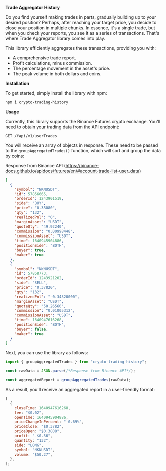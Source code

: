 **Trade Aggregator History**

Do you find yourself making trades in parts, gradually building up to your desired position? Perhaps, after reaching your target price, you decide to close your position in multiple chunks. In essence, it's a single trade, but when you check your reports, you see it as a series of transactions. That's where Trade Aggregator library comes into play.

This library efficiently aggregates these transactions, providing you with:

- A comprehensive trade report.
- Profit calculations, minus commission.
- The percentage movement in the asset's price.
- The peak volume in both dollars and coins.

**Installation**

To get started, simply install the library with npm:

```bash
npm i crypto-trading-history
```

**Usage**

Currently, this library supports the Binance Futures crypto exchange. You'll need to obtain your trading data from the API endpoint:

```
GET /fapi/v1/userTrades
```

You will receive an array of objects in response. These need to be passed to the `groupAggregatedTrades()` function, which will sort and group the data by coins:

Response from Binance API (https://binance-docs.github.io/apidocs/futures/en/#account-trade-list-user_data)

```json
[
  {
    "symbol": "NKNUSDT",
    "id": 57856665,
    "orderId": 1243901519,
    "side": "BUY",
    "price": "0.38080",
    "qty": "132",
    "realizedPnl": "0",
    "marginAsset": "USDT",
    "quoteQty": "49.92240",
    "commission": "0.00998448",
    "commissionAsset": "USDT",
    "time": 1640945904886,
    "positionSide": "BOTH",
    "buyer": true,
    "maker": true
  },
  {
    "symbol": "NKNUSDT",
    "id": 57858773,
    "orderId": 1243921202,
    "side": "SELL",
    "price": "0.37820",
    "qty": "132",
    "realizedPnl": "-0.34320000",
    "marginAsset": "USDT",
    "quoteQty": "50.26560",
    "commission": "0.01005312",
    "commissionAsset": "USDT",
    "time": 1640947616268,
    "positionSide": "BOTH",
    "buyer": false,
    "maker": true
  }
]
```

Next, you can use the library as follows:

```js
import { groupAggregatedTrades } from "crypto-trading-history";

const rawData = JSON.parse(/*Response from Binance API*/);

const aggregatedReport = groupAggregatedTrades(rawData);
```

As a result, you'll receive an aggregated report in a user-friendly format:

```js
[
  {
    closeTime: 1640947616268,
    fee: "$0.02",
    openTime: 1640945904886,
    priceChangeInPercent: "-0.69%",
    priceClose: "$0.3782",
    priceOpen: "$0.3808",
    profit: "-$0.36",
    quantity: "132",
    side: "LONG",
    symbol: "NKNUSDT",
    volume: "$50.27",
  },
];
```
